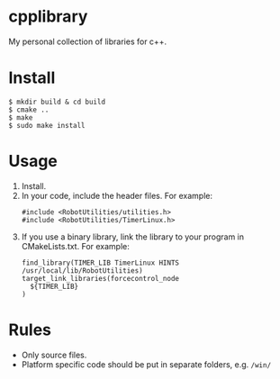 # cpplibrary
My personal collection of libraries for c++.

# Install
```
$ mkdir build & cd build
$ cmake ..
$ make
$ sudo make install
```

# Usage
1. Install.
2. In your code, include the header files. For example:
    ```
    #include <RobotUtilities/utilities.h>
    #include <RobotUtilities/TimerLinux.h>
    ```
3. If you use a binary library, link the library to your program in CMakeLists.txt. For example:
    ```
    find_library(TIMER_LIB TimerLinux HINTS /usr/local/lib/RobotUtilities)
    target_link_libraries(forcecontrol_node
      ${TIMER_LIB}
    )
    ```

# Rules
* Only source files.
* Platform specific code should be put in separate folders, e.g. ```/win/```
